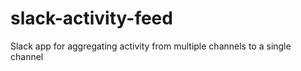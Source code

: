 # slack-activity-feed
Slack app for aggregating activity from multiple channels to a single channel
